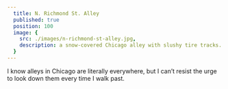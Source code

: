 ```yaml
---
  title: N. Richmond St. Alley
  published: true
  position: 100
  image: {
    src: ./images/n-richmond-st-alley.jpg,
    description: a snow-covered Chicago alley with slushy tire tracks. The alley is lined on one side by a wooden fence, and a garage on the other side
  }
---
```


I know alleys in Chicago are literally everywhere, but I can’t resist the urge to look down them every time I walk past.
